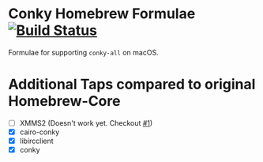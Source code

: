 # Conky Homebrew Formulae [![Build Status](https://travis-ci.org/Conky-for-macOS/homebrew-formulae.svg?branch=master)](https://travis-ci.org/Conky-for-macOS/homebrew-formulae)
Formulae for supporting `conky-all` on macOS.

# Additional Taps compared to original Homebrew-Core
- [ ] XMMS2 (Doesn't work yet. Checkout [#1](https://github.com/Conky-for-macOS/homebrew-formulae/issues/1))
- [x] cairo-conky
- [x] libircclient
- [x] conky
